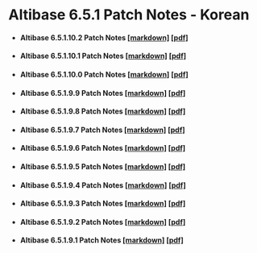 # Altibase 6.5.1 Patch Notes - Korean

- #### Altibase 6.5.1.10.2 Patch Notes [[markdown]](https://github.com/ALTIBASE/Documents/blob/master/PatchNotes/Altibase_6.5.1/kor/Altibase_6_5_1_10_2_Patch_Notes.md) [[pdf]](https://github.com/ALTIBASE/Documents/blob/master/PatchNotes/Altibase_6.5.1/kor/pdf/Altibase_6_5_1_10_2_Patch_Notes.pdf)

- #### Altibase 6.5.1.10.1 Patch Notes [[markdown]](https://github.com/ALTIBASE/Documents/blob/master/PatchNotes/Altibase_6.5.1/kor/Altibase_6_5_1_10_1_Patch_Notes.md) [[pdf]](https://github.com/ALTIBASE/Documents/blob/master/PatchNotes/Altibase_6.5.1/kor/pdf/Altibase_6_5_1_10_1_Patch_Notes.pdf)

- #### Altibase 6.5.1.10.0 Patch Notes [[markdown]](https://github.com/ALTIBASE/Documents/blob/master/PatchNotes/Altibase_6.5.1/kor/Altibase_6_5_1_10_0_Patch_Notes.md) [[pdf]](https://github.com/ALTIBASE/Documents/blob/master/PatchNotes/Altibase_6.5.1/kor/pdf/Altibase_6_5_1_10_0_Patch_Notes.pdf)

- #### Altibase 6.5.1.9.9 Patch Notes [[markdown]](https://github.com/ALTIBASE/Documents/blob/master/PatchNotes/Altibase_6.5.1/kor/Altibase_6_5_1_9_9_Patch_Notes.md) [[pdf]](https://github.com/ALTIBASE/Documents/blob/master/PatchNotes/Altibase_6.5.1/kor/pdf/Altibase_6_5_1_9_9_Patch_Notes.pdf)

- #### Altibase 6.5.1.9.8 Patch Notes [[markdown]](https://github.com/ALTIBASE/Documents/blob/master/PatchNotes/Altibase_6.5.1/kor/Altibase_6_5_1_9_8_Patch_Notes.md) [[pdf]](https://github.com/ALTIBASE/Documents/blob/master/PatchNotes/Altibase_6.5.1/kor/pdf/Altibase_6_5_1_9_8_Patch_Notes.pdf)

- #### Altibase 6.5.1.9.7 Patch Notes [[markdown]](https://github.com/ALTIBASE/Documents/blob/master/PatchNotes/Altibase_6.5.1/kor/Altibase_6_5_1_9_7_Patch_Notes.md) [[pdf]](https://github.com/ALTIBASE/Documents/blob/master/PatchNotes/Altibase_6.5.1/kor/pdf/Altibase_6_5_1_9_7_Patch_Notes.pdf)

- #### Altibase 6.5.1.9.6 Patch Notes [[markdown]](https://github.com/ALTIBASE/Documents/blob/master/PatchNotes/Altibase_6.5.1/kor/Altibase_6_5_1_9_6_Patch_Notes.md) [[pdf]](https://github.com/ALTIBASE/Documents/blob/master/PatchNotes/Altibase_6.5.1/kor/pdf/Altibase_6_5_1_9_6_Patch_Notes.pdf)

- #### Altibase 6.5.1.9.5 Patch Notes [[markdown]](https://github.com/ALTIBASE/Documents/blob/master/PatchNotes/Altibase_6.5.1/kor/Altibase_6_5_1_9_5_Patch_Notes.md) [[pdf]](https://github.com/ALTIBASE/Documents/blob/master/PatchNotes/Altibase_6.5.1/kor/pdf/Altibase_6_5_1_9_5_Patch_Notes.pdf)

- #### Altibase 6.5.1.9.4 Patch Notes [[markdown]](https://github.com/ALTIBASE/Documents/blob/master/PatchNotes/Altibase_6.5.1/kor/Altibase_6_5_1_9_4_Patch_Notes.md) [[pdf]](https://github.com/ALTIBASE/Documents/blob/master/PatchNotes/Altibase_6.5.1/kor/pdf/Altibase_6_5_1_9_4_Patch_Notes.pdf)

- #### Altibase 6.5.1.9.3 Patch Notes [[markdown]](https://github.com/ALTIBASE/Documents/blob/master/PatchNotes/Altibase_6.5.1/kor/Altibase_6_5_1_9_3_Patch_Notes.md) [[pdf]](https://github.com/ALTIBASE/Documents/blob/master/PatchNotes/Altibase_6.5.1/kor/pdf/Altibase_6_5_1_9_3_Patch_Notes.pdf)

- #### Altibase 6.5.1.9.2 Patch Notes [[markdown]](https://github.com/ALTIBASE/Documents/blob/master/PatchNotes/Altibase_6.5.1/kor/Altibase_6_5_1_9_2_Patch_Notes.md) [[pdf]](https://github.com/ALTIBASE/Documents/blob/master/PatchNotes/Altibase_6.5.1/kor/pdf/Altibase_6_5_1_9_2_Patch_Notes.pdf)

- #### Altibase 6.5.1.9.1 Patch Notes [[markdown]](https://github.com/ALTIBASE/Documents/blob/master/PatchNotes/Altibase_6.5.1/kor/Altibase_6_5_1_9_1_Patch_Notes.md) [[pdf]](https://github.com/ALTIBASE/Documents/blob/master/PatchNotes/Altibase_6.5.1/kor/pdf/Altibase_6_5_1_9_1_Patch_Notes.pdf)
